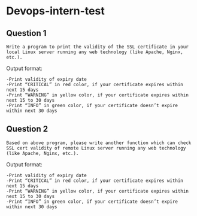 # Devops-intern-test

## Question 1
    Write a program to print the validity of the SSL certificate in your local Linux server running any web technology (like Apache, Nginx, etc.).

Output format:

    -Print validity of expiry date
    -Print “CRITICAL” in red color, if your certificate expires within next 15 days
    -Print “WARNING” in yellow color, if your certificate expires within next 15 to 30 days
    -Print “INFO” in green color, if your certificate doesn’t expire within next 30 days

 
## Question 2
    Based on above program, please write another function which can check SSL cert validity of remote Linux server running any web technology (like Apache, Nginx, etc.).

Output format:

    -Print validity of expiry date
    -Print “CRITICAL” in red color, if your certificate expires within next 15 days
    -Print “WARNING” in yellow color, if your certificate expires within next 15 to 30 days
    -Print “INFO” in green color, if your certificate doesn’t expire within next 30 days
